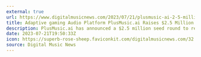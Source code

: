 ```yaml
---
external: true
url: https://www.digitalmusicnews.com/2023/07/21/plusmusic-ai-2-5-million-seed-funding/
title: Adaptive gaming Audio Platform PlusMusic.ai Raises $2.5 Million
description: PlusMusic.ai has announced a $2.5 million seed round to revolutionize how games are soundtracked.
date: 2023-07-21T19:50:33Z
icon: https://superb-rose-sheep.faviconkit.com/digitalmusicnews.com/32
source: Digital Music News
---
```

